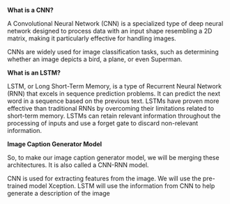 **What is a CNN?**

A Convolutional Neural Network (CNN) is a specialized type of deep neural network designed to process data with an input shape resembling a 2D matrix, making it particularly effective for handling images. 

CNNs are widely used for image classification tasks, such as determining whether an image depicts a bird, a plane, or even Superman.

**What is an LSTM?**

LSTM, or Long Short-Term Memory, is a type of Recurrent Neural Network (RNN) that excels in sequence prediction problems. It can predict the next word in a sequence based on the previous text. LSTMs have proven more effective than traditional RNNs by overcoming their limitations related to short-term memory. LSTMs can retain relevant information throughout the processing of inputs and use a forget gate to discard non-relevant information.


**Image Caption Generator Model**

So, to make our image caption generator model, we will be merging these architectures. It is also called a CNN-RNN model.

CNN is used for extracting features from the image. We will use the pre-trained model Xception.
LSTM will use the information from CNN to help generate a description of the image

